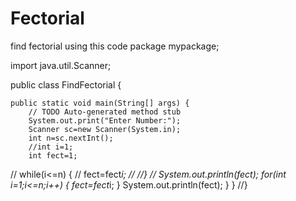 # Fectorial
find fectorial using this code
package mypackage;

import java.util.Scanner;

public class FindFectorial {

	public static void main(String[] args) {
		// TODO Auto-generated method stub
		System.out.print("Enter Number:");
		Scanner sc=new Scanner(System.in);
		int n=sc.nextInt();
		//int i=1;
		int fect=1;
//		while(i<=n) {
//			fect=fect*i;
//		//}
//		System.out.println(fect);
	for(int i=1;i<=n;i++) {
			fect=fect*i;
	}
		System.out.println(fect);
		}
	}
	//}


